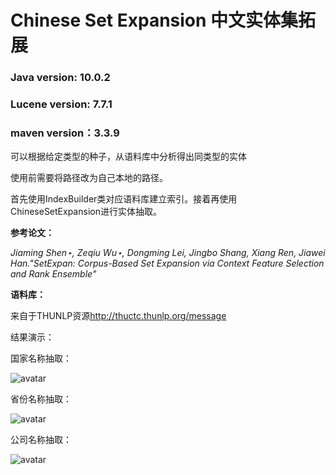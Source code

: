 # Chinese Set Expansion 中文实体集拓展

### Java version: 10.0.2

### Lucene version: 7.7.1

### maven version：3.3.9

可以根据给定类型的种子，从语料库中分析得出同类型的实体

使用前需要将路径改为自己本地的路径。

首先使用IndexBuilder类对应语料库建立索引。接着再使用ChineseSetExpansion进行实体抽取。

**参考论文：**

*Jiaming Shen⋆, Zeqiu Wu⋆, Dongming Lei, Jingbo Shang, Xiang Ren, Jiawei Han."SetExpan: Corpus-Based Set Expansion via Context Feature Selection and Rank Ensemble"*

**语料库：**

来自于THUNLP资源<http://thuctc.thunlp.org/message>

结果演示：

国家名称抽取：

![avatar](https://ws3.sinaimg.cn/large/006tKfTcly1g0u7s0z9d2j321q0d4n5p.jpg)

省份名称抽取：

![avatar](https://ws1.sinaimg.cn/large/006tKfTcly1g0u7j8emvej322c0d2jz0.jpg)

公司名称抽取：

![avatar](https://ws4.sinaimg.cn/large/006tKfTcly1g0u7mx6x5gj322c0pm7q1.jpg)



